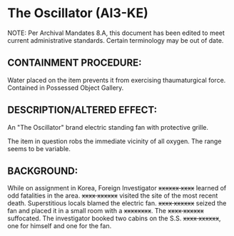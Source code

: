 # The Oscillator (AI3-KE)

NOTE: Per Archival Mandates 8.A, this document has been edited to meet current administrative standards. Certain terminology may be out of date.

## CONTAINMENT PROCEDURE:

Water placed on the item prevents it from exercising thaumaturgical force. Contained in Possessed Object Gallery.

## DESCRIPTION/ALTERED EFFECT:

An "The Oscillator" brand electric standing fan with protective grille.

The item in question robs the immediate vicinity of all oxygen. The range seems to be variable.

## BACKGROUND:

While on assignment in Korea, Foreign Investigator ~~xxxxxx xxxx~~ learned of odd fatalities in the area. ~~xxxx xxxxxx~~ visited the site of the most recent death. Superstitious locals blamed the electric fan. ~~xxxx xxxxxx~~ seized the fan and placed it in a small room with a ~~xxxxxxxx~~. The ~~xxxx xxxxxx~~ suffocated. The investigator booked two cabins on the S.S. ~~xxxx xxxxxx~~, one for himself and one for the fan.
